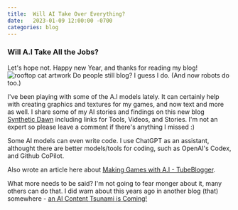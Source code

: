 ```yaml
---
title:  Will AI Take Over Everything?
date:   2023-01-09 12:00:00 -0700
categories: blog 
---
```

### Will A.I Take All the Jobs?
Let's hope not.
Happy new Year, and thanks for reading my blog!
![rooftop cat artwork](https://live.staticflickr.com/65535/52380387701_01b8cd1838_o.jpg)
Do people still blog? I guess I do. (And now robots do too.)

I've been playing with some of the A.I models lately. It can certainly help with creating graphics and textures for my games, and now text and more as well.
I share some of my AI stories and findings on this new blog [Synthetic Dawn][synthetic-dawn]
including links for Tools, Videos, and Stories.
I'm not an expert so please leave a comment if there's anything I missed :)

Some AI models can even write code. I use ChatGPT as an assistant, 
althought there are better models/tools for coding, such as OpenAI's Codex, and Github CoPilot. 

Also wrote an article here about [Making Games with A.I - TubeBlogger](https://tubeblogger.blogspot.com/2022/12/can-ai-make-video-games.html).

What more needs to be said? I'm not going to fear monger about it, many others can do that. I did warn about this years
ago in another blog (that) somewhere - [an AI Content Tsunami is Coming!](https://nickoblogs.blogspot.com/2019/09/an-ai-content-tsunami-is-coming.html)

[synthetic-dawn]: https://syntheticdawn.blogspot.com